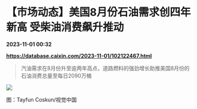 # 【市场动态】美国8月份石油需求创四年新高 受柴油消费飙升推动

**2023-11-01 00:32**

**https://database.caixin.com/2023-11-01/102122467.html**

> 汽油需求在8月份升至逾两年高点，道路燃料的强劲增长助推美国8月份的石油消费总量至每日2090万桶

  

![](https://img.caixin.com/2022-06-03/165422489941624_840_560.jpg)

图：Tayfun Coskun/视觉中国